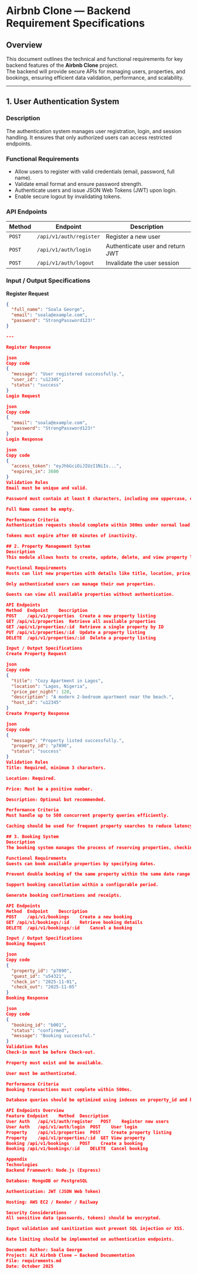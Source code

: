 # Airbnb Clone — Backend Requirement Specifications

## Overview
This document outlines the technical and functional requirements for key backend features of the **Airbnb Clone** project.  
The backend will provide secure APIs for managing users, properties, and bookings, ensuring efficient data validation, performance, and scalability.

---

## 1. User Authentication System

### Description
The authentication system manages user registration, login, and session handling. It ensures that only authorized users can access restricted endpoints.

### Functional Requirements
- Allow users to register with valid credentials (email, password, full name).
- Validate email format and ensure password strength.
- Authenticate users and issue JSON Web Tokens (JWT) upon login.
- Enable secure logout by invalidating tokens.

### API Endpoints

| Method | Endpoint | Description |
|--------|-----------|-------------|
| `POST` | `/api/v1/auth/register` | Register a new user |
| `POST` | `/api/v1/auth/login` | Authenticate user and return JWT |
| `POST` | `/api/v1/auth/logout` | Invalidate the user session |

### Input / Output Specifications

**Register Request**

```json
{
  "full_name": "Soala George",
  "email": "soala@example.com",
  "password": "StrongPassword123!"
}

---

Register Response

json
Copy code
{
  "message": "User registered successfully.",
  "user_id": "u12345",
  "status": "success"
}
Login Request

json
Copy code
{
  "email": "soala@example.com",
  "password": "StrongPassword123!"
}
Login Response

json
Copy code
{
  "access_token": "eyJhbGciOiJIUzI1NiIs...",
  "expires_in": 3600
}
Validation Rules
Email must be unique and valid.

Password must contain at least 8 characters, including one uppercase, one number, and one special character.

Full Name cannot be empty.

Performance Criteria
Authentication requests should complete within 300ms under normal load.

Tokens must expire after 60 minutes of inactivity.

## 2. Property Management System
Description
This module allows hosts to create, update, delete, and view property listings.

Functional Requirements
Hosts can list new properties with details like title, location, price, and description.

Only authenticated users can manage their own properties.

Guests can view all available properties without authentication.

API Endpoints
Method	Endpoint	Description
POST	/api/v1/properties	Create a new property listing
GET	/api/v1/properties	Retrieve all available properties
GET	/api/v1/properties/:id	Retrieve a single property by ID
PUT	/api/v1/properties/:id	Update a property listing
DELETE	/api/v1/properties/:id	Delete a property listing

Input / Output Specifications
Create Property Request

json
Copy code
{
  "title": "Cozy Apartment in Lagos",
  "location": "Lagos, Nigeria",
  "price_per_night": 120,
  "description": "A modern 2-bedroom apartment near the beach.",
  "host_id": "u12345"
}
Create Property Response

json
Copy code
{
  "message": "Property listed successfully.",
  "property_id": "p7890",
  "status": "success"
}
Validation Rules
Title: Required, minimum 3 characters.

Location: Required.

Price: Must be a positive number.

Description: Optional but recommended.

Performance Criteria
Must handle up to 500 concurrent property queries efficiently.

Caching should be used for frequent property searches to reduce latency.

## 3. Booking System
Description
The booking system manages the process of reserving properties, checking availability, and confirming payments.

Functional Requirements
Guests can book available properties by specifying dates.

Prevent double booking of the same property within the same date range.

Support booking cancellation within a configurable period.

Generate booking confirmations and receipts.

API Endpoints
Method	Endpoint	Description
POST	/api/v1/bookings	Create a new booking
GET	/api/v1/bookings/:id	Retrieve booking details
DELETE	/api/v1/bookings/:id	Cancel a booking

Input / Output Specifications
Booking Request

json
Copy code
{
  "property_id": "p7890",
  "guest_id": "u54321",
  "check_in": "2025-11-01",
  "check_out": "2025-11-05"
}
Booking Response

json
Copy code
{
  "booking_id": "b001",
  "status": "confirmed",
  "message": "Booking successful."
}
Validation Rules
Check-in must be before Check-out.

Property must exist and be available.

User must be authenticated.

Performance Criteria
Booking transactions must complete within 500ms.

Database queries should be optimized using indexes on property_id and booking_dates.

API Endpoints Overview
Feature	Endpoint	Method	Description
User Auth	/api/v1/auth/register	POST	Register new users
User Auth	/api/v1/auth/login	POST	User login
Property	/api/v1/properties	POST	Create property listing
Property	/api/v1/properties/:id	GET	View property
Booking	/api/v1/bookings	POST	Create a booking
Booking	/api/v1/bookings/:id	DELETE	Cancel booking

Appendix
Technologies
Backend Framework: Node.js (Express)

Database: MongoDB or PostgreSQL

Authentication: JWT (JSON Web Token)

Hosting: AWS EC2 / Render / Railway

Security Considerations
All sensitive data (passwords, tokens) should be encrypted.

Input validation and sanitization must prevent SQL injection or XSS.

Rate limiting should be implemented on authentication endpoints.

Document Author: Soala George
Project: ALX Airbnb Clone — Backend Documentation
File: requirements.md
Date: October 2025